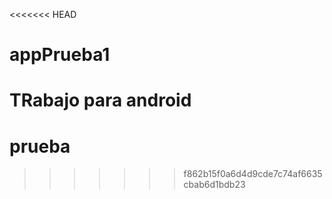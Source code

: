 <<<<<<< HEAD
# appPrueba1
TRabajo para android
=======
# prueba
>>>>>>> f862b15f0a6d4d9cde7c74af6635cbab6d1bdb23
